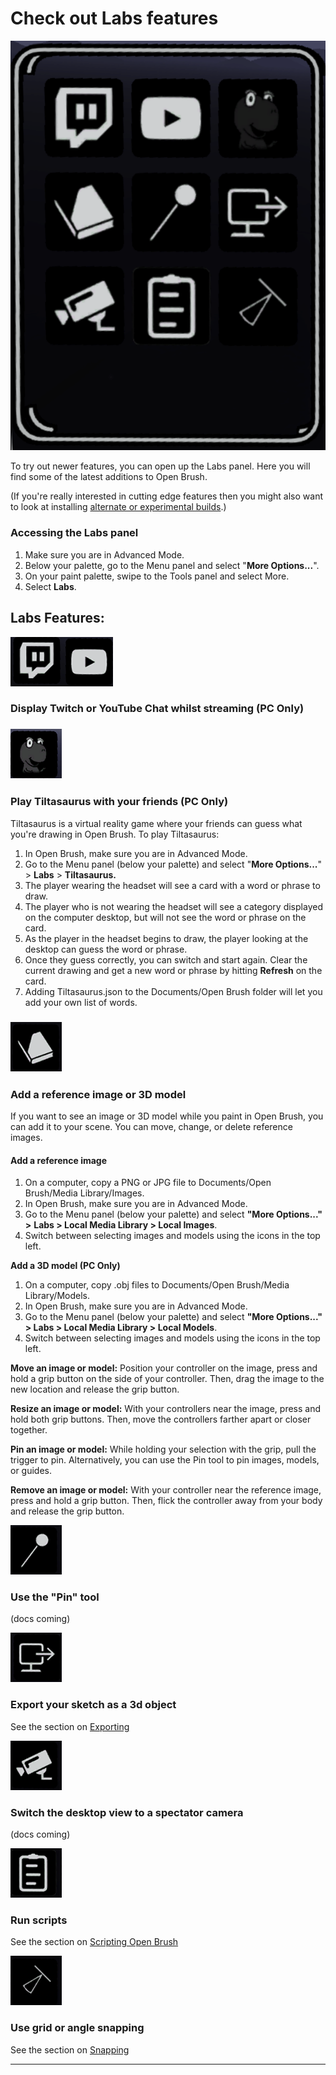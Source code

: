 # Check out Labs features

![](<../.gitbook/assets/image (9).png>)

To try out newer features, you can open up the Labs panel. Here you will find some of the latest additions to Open Brush.

(If you're really interested in cutting edge features then you might also want to look at installing [alternate or experimental builds](../alternate-and-experimental-builds/).)

### **Accessing the Labs panel**

1. Make sure you are in Advanced Mode.
2. Below your palette, go to the Menu panel and select "**More Options...**".
3. On your paint palette, swipe to the Tools panel and select More.
4. Select **Labs**.

## Labs Features:

![](<../.gitbook/assets/image (5) (3).png>)![](<../.gitbook/assets/image (6).png>)

### Display Twitch or YouTube Chat whilst streaming (PC Only)

### ****![](<../.gitbook/assets/image (2) (5).png>)****

### **Play Tiltasaurus with your friends** (PC Only)

Tiltasaurus is a virtual reality game where your friends can guess what you're drawing in Open Brush. To play Tiltasaurus:

1. In Open Brush, make sure you are in Advanced Mode.
2. Go to the Menu panel (below your palette) and select "**More Options...**" > **Labs** > **Tiltasaurus.**
3. The player wearing the headset will see a card with a word or phrase to draw.
4. The player who is not wearing the headset will see a category displayed on the computer desktop, but will not see the word or phrase on the card.
5. As the player in the headset begins to draw, the player looking at the desktop can guess the word or phrase.
6. Once they guess correctly, you can switch and start again. Clear the current drawing and get a new word or phrase by hitting **Refresh** on the card.
7. Adding Tiltasaurus.json to the Documents/Open Brush folder will let you add your own list of words.

### ****<img src="../.gitbook/assets/image (8).png" alt="" data-size="original">****

### **Add a reference image or 3D model**

If you want to see an image or 3D model while you paint in Open Brush, you can add it to your scene. You can move, change, or delete reference images.

#### &#x20;**Add a reference image**

1. On a computer, copy a PNG or JPG file to Documents/Open Brush/Media Library/Images.
2. In Open Brush, make sure you are in Advanced Mode.
3. Go to the Menu panel (below your palette) and select **"More Options..."** **>** **Labs > Local Media Library > Local Images**.
4. Switch between selecting images and models using the icons in the top left.

**Add a 3D model (PC Only)**

1. On a computer, copy .obj files to Documents/Open Brush/Media Library/Models.
2. In Open Brush, make sure you are in Advanced Mode.
3. Go to the Menu panel (below your palette) and select **"More Options..."** **> Labs > Local Media Library > Local Models**.
4. Switch between selecting images and models using the icons in the top left.

**Move an image or model:** Position your controller on the image, press and hold a grip button on the side of your controller. Then, drag the image to the new location and release the grip button.

**Resize an image or model:** With your controllers near the image, press and hold both grip buttons. Then, move the controllers farther apart or closer together.

**Pin an image or model:** While holding your selection with the grip, pull the trigger to pin. Alternatively, you can use the Pin tool to pin images, models, or guides.

**Remove an image or model:** With your controller near the reference image, press and hold a grip button. Then, flick the controller away from your body and release the grip button.

![](<../.gitbook/assets/image (1).png>)

### Use the "Pin" tool

(docs coming)

![](<../.gitbook/assets/image (11).png>)

### Export your sketch as a 3d object

See the section on [Exporting](exporting-open-brush-sketches-to-other-apps.md)

![](<../.gitbook/assets/image (4).png>)

### Switch the desktop view to a spectator camera

(docs coming)

![](<../.gitbook/assets/image (3) (2).png>)

### Run scripts

See the section on [Scripting Open Brush](check-out-labs-or-experimental-features.md#run-scripts)

![](<../.gitbook/assets/image (1) (3).png>)

### Use grid or angle snapping

See the section on [Snapping](grid-and-angle-snapping.md)

***
